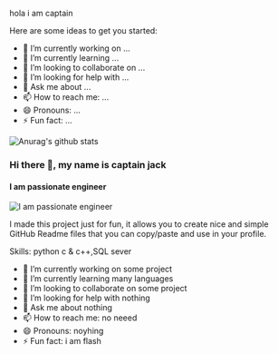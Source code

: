 hola i am captain

Here are some ideas to get you started:

- 🔭 I’m currently working on ...
- 🌱 I’m currently learning ...
- 👯 I’m looking to collaborate on ...
- 🤔 I’m looking for help with ...
- 💬 Ask me about ...
- 📫 How to reach me: ...
- 😄 Pronouns: ...
- ⚡ Fun fact: ...

![Anurag's github stats](https://github-readme-stats.vercel.app/api?username=captain)

### Hi there 👋, my name is captain jack
#### I am passionate engineer
![I am passionate engineer](https://www.google.com/imgres?imgurl=https%3A%2F%2Fwww.multidots.com%2Fwp-content%2Fuploads%2F2020%2F01%2Fcode-quality-standard.png%3Fquality%3D90&imgrefurl=https%3A%2F%2Fwww.multidots.com%2Fimportance-of-code-quality-and-coding-standard-in-software-development%2F&tbnid=AEHXSSrTC5H3SM&vet=12ahUKEwj52IGZ-qT0AhVA_zgGHWW1B5MQMyhBegQIARBv..i&docid=EI9BY_O37GBPOM&w=2060&h=1198&itg=1&q=coding%20images&ved=2ahUKEwj52IGZ-qT0AhVA_zgGHWW1B5MQMyhBegQIARBv)

I made this project just for fun, it allows you to create nice and simple GitHub Readme files that you can copy/paste and use in your profile.

Skills: python c & c++,SQL sever

- 🔭 I’m currently working on some project 
- 🌱 I’m currently learning many languages 
- 👯 I’m looking to collaborate on some project 
- 🤔 I’m looking for help with nothing 
- 💬 Ask me about nothing 
- 📫 How to reach me: no neeed 
- 😄 Pronouns: noyhing 
- ⚡ Fun fact: i am flash 




